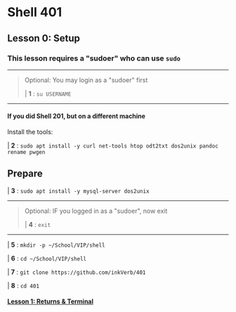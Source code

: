 # Shell 401
## Lesson 0: Setup

### This lesson requires a "sudoer" who can use `sudo`
>
___
> Optional: You may login as a "sudoer" first
>
> | **1** : `su USERNAME`
>
>
___

#### If you did Shell 201, but on a different machine
Install the tools:

| **2** : `sudo apt install -y curl net-tools htop odt2txt dos2unix pandoc rename pwgen`

## Prepare

| **3** : `sudo apt install -y mysql-server dos2unix`

___
> Optional: IF you logged in as a "sudoer", now exit
>
> | **4** : `exit`
>
>
___

| **5** : `mkdir -p ~/School/VIP/shell`

| **6** : `cd ~/School/VIP/shell`

| **7** : `git clone https://github.com/inkVerb/401`

| **8** : `cd 401`

#### [Lesson 1: Returns & Terminal](https://github.com/inkVerb/vip/blob/master/401-shell/Lesson-01.md)
